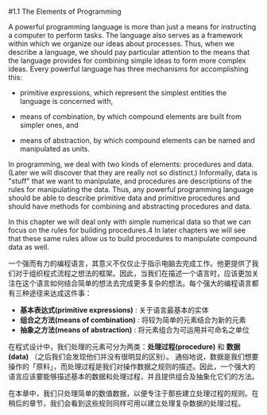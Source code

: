 #1.1 The Elements of Programming

A powerful programming language is more than just a means for instructing a computer to perform tasks. The language also serves as a framework within which we organize our ideas about processes. Thus, when we describe a language, we should pay particular attention to the means that the language provides for combining simple ideas to form more complex ideas. Every powerful language has three mechanisms for accomplishing this:

 - primitive expressions, which represent the simplest entities the language is concerned with,

 - means of combination, by which compound elements are built from simpler ones, and

 - means of abstraction, by which compound elements can be named and manipulated as units.

In programming, we deal with two kinds of elements: procedures and data. (Later we will discover that they are really not so distinct.) Informally, data is "stuff" that we want to manipulate, and procedures are descriptions of the rules for manipulating the data. Thus, any powerful programming language should be able to describe primitive data and primitive procedures and should have methods for combining and abstracting procedures and data.

In this chapter we will deal only with simple numerical data so that we can focus on the rules for building procedures.4 In later chapters we will see that these same rules allow us to build procedures to manipulate compound data as well.

一个强而有力的编程语言，其意义不仅仅止于指示电脑去完成工作。他更提供了我们对于组织程式流程之想法的框架。因此，当我们在描述一个语言时，应该更加关注在这个语言如何结合简单的想法去完成更多复杂的想法。每个强大的编程语言都有三种途径来达成这件事：

- **基本表达式(primitive expressions)** : 关于语言最基本的实体
- **组合之方法(means of combination)** : 将较为简单的元素结合为新的元素
- **抽象之方法(means of abstraction)** : 将元素组合为可运用并可命名之单位

在程式设计中，我们处理的元素可分为两类：**处理过程(procedure)** 和 **数据(data)** （之后我们会发现他们并没有很明显的区别）。
通俗地说，数据是我们想要操作的「原料」，而处理过程是我们对操作数据之规则的描述。因此，一个强大的语言应该要能够描述基本的数据和处理过程，并且提供组合及抽象化它们的方法。

在本章中，我们只处理简单的数值数据，以便专注于那些建立处理过程的规则。在稍后的章节，我们会看到这些规则同样可用以建立处理复杂数据的处理过程。
